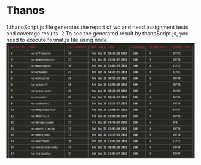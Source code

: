 # Thanos
1.thanoScript.js file generates the report of wc and head assignment tests and coverage results.
2.To see the generated result by thanoScript.js, you need to execute format.js file using node.
![thanos output table](images/image.png)
